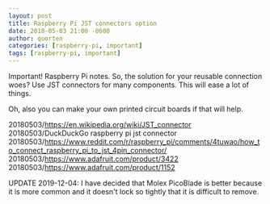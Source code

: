 ```yaml
---
layout: post
title: Raspberry Pi JST connectors option
date: 2018-05-03 21:00 -0600
author: quorten
categories: [raspberry-pi, important]
tags: [raspberry-pi, important]
---
```


Important!  Raspberry Pi notes.  So, the solution for your reusable
connection woes?  Use JST connectors for many components.  This will
ease a lot of things.

Oh, also you can make your own printed circuit boards if that will
help.

20180503/https://en.wikipedia.org/wiki/JST_connector  
20180503/DuckDuckGo raspberry pi jst connector  
20180503/https://www.reddit.com/r/raspberry_pi/comments/4tuwao/how_to_connect_raspberry_pi_to_jst_4pin_connector/  
20180503/https://www.adafruit.com/product/3422  
20180503/https://www.adafruit.com/product/1152

UPDATE 2019-12-04: I have decided that Molex PicoBlade is better
because it is more common and it doesn't lock so tightly that it is
difficult to remove.
